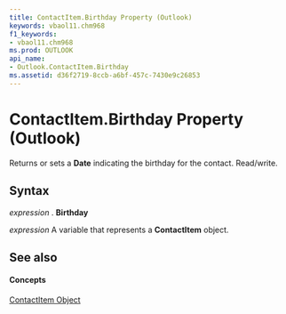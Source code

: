 ```yaml
---
title: ContactItem.Birthday Property (Outlook)
keywords: vbaol11.chm968
f1_keywords:
- vbaol11.chm968
ms.prod: OUTLOOK
api_name:
- Outlook.ContactItem.Birthday
ms.assetid: d36f2719-8ccb-a6bf-457c-7430e9c26853
---
```



# ContactItem.Birthday Property (Outlook)

Returns or sets a  **Date** indicating the birthday for the contact. Read/write.


## Syntax

 _expression_ . **Birthday**

 _expression_ A variable that represents a **ContactItem** object.


## See also


#### Concepts


[ContactItem Object](contactitem-object-outlook.md)

